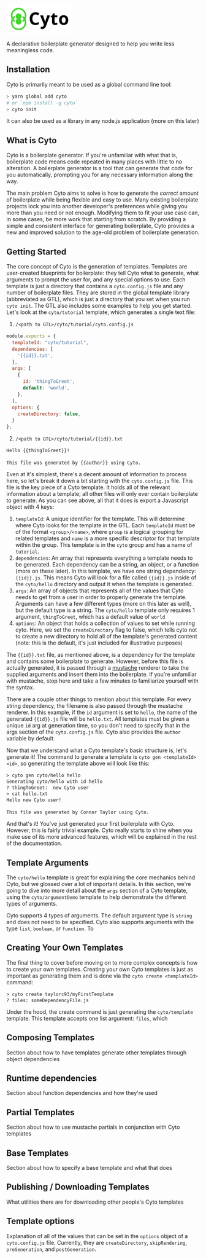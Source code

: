 <img src="logo.png" height="75"/>

A declarative boilerplate generator designed to help you write less meaningless code.

<Put a screen capture of some cool usage here>

## Installation

Cyto is primarily meant to be used as a global command line tool:

```bash
> yarn global add cyto
# or `npm install -g cyto`
> cyto init
```

It can also be used as a library in any node.js application (more on this later)

## What is Cyto
Cyto is a boilerplate generator. If you're unfamiliar with what that is, boilerplate code means code repeated in many places with little to no alteration. A boilerplate generator is a tool that can generate that code for you automatically, prompting you for any necessary information along the way.

The main problem Cyto aims to solve is how to generate the _correct_ amount of boilerplate while being flexible and easy to use. Many existing boilerplate projects lock you into another developer's preferences while giving you more than you need or not enough. Modifying them to fit your use case can, in some cases, be more work that starting from scratch. By providing a simple and consistent interface for generating boilerplate, Cyto provides a new and improved solution to the age-old problem of boilerplate generation.

## Getting Started
The core concept of Cyto is the generation of templates. Templates are user-created blueprints for boilerplate: they tell Cyto what to generate, what arguments to prompt the user for, and any special options to use. Each template is just a directory that contains a `cyto.config.js` file and any number of boilerplate files. They are stored in the global template library (abbreviated as GTL), which is just a directory that you set when you run `cyto init`. The GTL also includes some examples to help you get started. Let's look at the `cyto/tutorial` template, which generates a single text file:

1. `/<path to GTL>/cyto/tutorial/cyto.config.js`
```js
module.exports = {
  templateId: "cyto/tutorial",
  dependencies: [
    '{{id}}.txt',
  ],
  args: [
    {
      id: 'thingToGreet',
      default: 'world',
    },
  ],
  options: {
    createDirectory: false,
  }
};
```
2. `/<path to GTL>/cyto/tutorial/{{id}}.txt`
```
Hello {{thingToGreet}}!

This file was generated by {{author}} using Cyto.
```

Even at it's simplest, there's a decent amount of information to process here, so let's break it down a bit starting with the `cyto.config.js` file. This file is the key piece of a Cyto template. It holds all of the relevant information about a template; all other files will only ever contain boilerplate to generate. As you can see above, all that it does is export a Javascript object with 4 keys:

1. `templateId`: A unique identifier for the template. This will determine where Cyto looks for the template in the GTL. Each `templateId` must be of the format `<group>/<name>`, where `group` is a logical grouping for related templates and `name` is a more specific descriptor for that template within the group. This template is in the `cyto` group and has a name of `tutorial`.
2. `dependencies`: An array that represents everything a template needs to be generated. Each dependency can be a string, an object, or a function (more on these later). In this template, we have one string dependency: `{{id}}.js`. This means Cyto will look for a file called `{{id}}.js` inside of the `cyto/hello` directory and output it when the template is generated.
3. `args`: An array of objects that represents all of the values that Cyto needs to get from a user in order to properly generate the template. Arguments can have a few different types (more on this later as well), but the default type is a string. The `cyto/hello` template only requires 1 argument, `thingToGreet`, which has a default value of `world`
4. `options`: An object that holds a collection of values to set while running cyto. Here, we set the `createDirectory` flag to false, which tells cyto not to create a new directory to hold all of the template's generated content (note: this is the default, it's just included for illustrative purposes)

The `{{id}}.txt` file, as mentioned above, is a dependency for the template and contains some boilerplate to generate. However, before this file is actually generated, it is passed through a [mustache](https://mustache.github.io/mustache.5.html) renderer to take the supplied arguments and insert them into the boilerplate. If you're unfamiliar with mustache, stop here and take a few minutes to familiarize yourself with the syntax.

There are a couple other things to mention about this template. For every string dependency, the filename is also passed through the mustache renderer. In this example, if the `id` argument is set to `hello`, the name of the generated `{{id}}.js` file will be `hello.txt`. All templates must be given a unique `id` arg at generation time, so you don't need to specify that in the args section of the `cyto.config.js` file. Cyto also provides the `author` variable by default.

Now that we understand what a Cyto template's basic structure is, let's generate it! The command to generate a template is `cyto gen <templateId> <id>`, so generating the template above will look like this:

```
> cyto gen cyto/hello hello
Generating cyto/hello with id hello
? thingToGreet:  new Cyto user
> cat hello.txt
Hello new Cyto user!

This file was generated by Connor Taylor using Cyto.
```

And that's it! You've just generated your first boilerplate with Cyto. However, this is fairly trivial example. Cyto really starts to shine when you make use of its more advanced features, which will be explained in the rest of the documentation.

## Template Arguments

The `cyto/hello` template is great for explaining the core mechanics behind Cyto, but we glossed over a lot of important details. In this section, we're going to dive into more detail about the `args` section of a Cyto template, using the `cyto/argumentDemo` template to help demonstrate the different types of arguments.

Cyto supports 4 types of arguments. The default argument type is `string` and does not need to be specified. Cyto also supports arguments with the type `list`, `boolean`, or `function`. To

## Creating Your Own Templates

The final thing to cover before moving on to more complex concepts is how to create your own templates. Creating your own Cyto templates is just as important as generating them and is done via the `cyto create <templateId>` command:

```
> cyto create taylorc93/myFirstTemplate
? files: someDependencyFile.js
```

Under the hood, the create command is just generating the `cyto/template` template. This template accepts one list argument: `files`, which

## Composing Templates

Section about how to have templates generate other templates through object dependencies

## Runtime dependencies

Section about function dependencies and how they're used

## Partial Templates

Section about how to use mustache partials in conjunction with Cyto templates

## Base Templates

Section about how to specify a base template and what that does

## Publishing / Downloading Templates

What utilities there are for downloading other people's Cyto templates

## Template options

Explanation of all of the values that can be set in the `options` object of a `cyto.config.js` file. Currently, they are `createDirectory`, `skipRendering`, `preGeneration`, and `postGeneration`.


